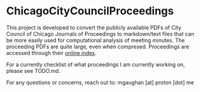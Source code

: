 # ChicagoCityCouncilProceedings

This project is developed to convert the publicly available PDFs of City Council of Chicago Journals of Proceedings to markdown/text files that can be more easily used for computational analysis of meeting minutes. The proceeding PDFs are quite large, even when compresed. Proceedings are accessed through their [online index](https://www.chicityclerk.com/legislation-records/journals-and-reports/journals-proceedings).   

For a currently checklist of what proceedings I am currently working on, please see TODO.md. 

For any questions or concerns, reach out to: 
mgaughan [at] proton [dot] me 
